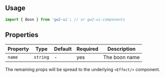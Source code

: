 ## Usage

```js
import { Boon } from 'gw2-ui'; // or gw2-ui-components
```

## Properties

| Property | Type     | Default | Required | Description   |
| -------- | -------- | ------- | -------- | ------------- |
| `name`   | `string` | -       | yes      | The boon name |

The remaining props will be spread to the underlying `<Effect/>` component.
